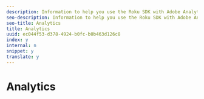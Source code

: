 ```yaml
---
description: Information to help you use the Roku SDK with Adobe Analytics.
seo-description: Information to help you use the Roku SDK with Adobe Analytics.
seo-title: Analytics
title: Analytics
uuid: ec044f53-d378-4924-b0fc-b0b463d126c8
index: y
internal: n
snippet: y
translate: y
---
```


# Analytics


